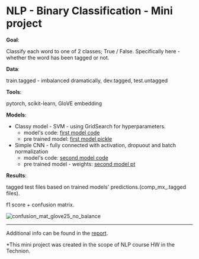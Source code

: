 # NLP - Binary Classification - Mini project

**Goal**: 

Classify each word to one of 2 classes; True / False. Specifically here - whether the word has been tagged or not.

**Data**: 

train.tagged - imbalanced dramatically, dev.tagged, test.untagged

**Tools**:

pytorch, scikit-learn, GloVE embedding

**Models**:
 - Classy model - SVM - using GridSearch for hyperparameters.
   - model's code: [first model code](HW1/first_model.py)
   - pre trained model:  [first model pickle](HW1/first_model_glove25_no_balance.pickle)
 - Simple CNN - fully connected with activation, dropuout and batch normalization
   - model's code: [second model code](HW1/second_model.py)
   - pre trained model - weights:  [second model pt](HW1/second_model.pt)

**Results**:

tagged test files based on trained models' predictions.(comp_mx_.tagged files).

f1 score + confusion matrix.

![confusion_mat_glove25_no_balance](https://user-images.githubusercontent.com/62693687/146646376-41a5cbb8-226f-4d74-9569-f40651a087aa.png)



--------------------------------------------------------------------------------------

Additional info can be found in the [report](HW1/report_313177412.pdf).

*This mini project was created in the scope of NLP course HW in the Technion.

